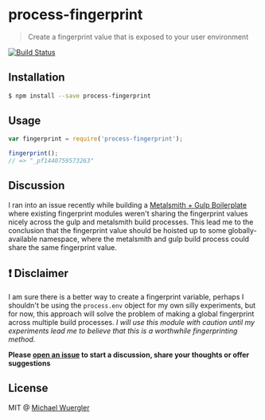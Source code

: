 # process-fingerprint

> Create a fingerprint value that is exposed to your user environment

[![Build Status](https://travis-ci.org/radiovisual/process-fingerprint.svg)](https://travis-ci.org/radiovisual/process-fingerprint)

## Installation
```sh
$ npm install --save process-fingerprint
```

## Usage
```js
var fingerprint = require('process-fingerprint');

fingerprint();
// => "_pf1440759573263"
```

## Discussion

I ran into an issue recently while building a [Metalsmith + Gulp Boilerplate](https://github.com/radiovisual/metalsmith-gulp-boilerplate)
where existing fingerprint modules weren't sharing the fingerprint values nicely across the gulp and metalsmith
build processes. This lead me to the conclusion that the fingerprint value should be hoisted up to some globally-available
namespace, where the metalsmith and gulp build process could share the same fingerprint value.


## :heavy_exclamation_mark: Disclaimer 

I am sure there is a better way to create a fingerprint variable, perhaps I shouldn't be using the `process.env`
object for my own silly experiments, but for now, this approach will solve the problem of making a global
fingerprint across multiple build processes. *I will use this module with caution until my experiments lead me
to believe that this is a worthwhile fingerprinting method.*

**Please [open an issue](https://github.com/radiovisual/process-fingerprint/issues) to start a discussion, share your thoughts or offer suggestions**

## License

MIT @ [Michael Wuergler](http://www.numetriclabs.com)
